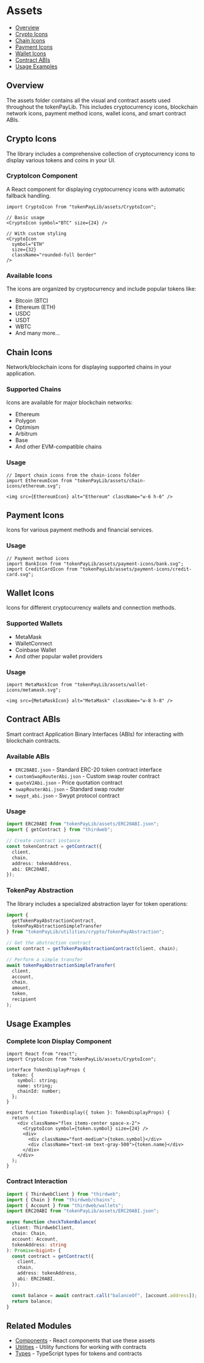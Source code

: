 # Assets

- [Overview](#overview)
- [Crypto Icons](#crypto-icons)
- [Chain Icons](#chain-icons)
- [Payment Icons](#payment-icons)
- [Wallet Icons](#wallet-icons)
- [Contract ABIs](#contract-abis)
- [Usage Examples](#usage-examples)

## Overview

The assets folder contains all the visual and contract assets used throughout the tokenPayLib. This includes cryptocurrency icons, blockchain network icons, payment method icons, wallet icons, and smart contract ABIs.

## Crypto Icons

The library includes a comprehensive collection of cryptocurrency icons to display various tokens and coins in your UI.

### CryptoIcon Component

A React component for displaying cryptocurrency icons with automatic fallback handling.

```tsx
import CryptoIcon from "tokenPayLib/assets/CryptoIcon";

// Basic usage
<CryptoIcon symbol="BTC" size={24} />

// With custom styling
<CryptoIcon 
  symbol="ETH" 
  size={32} 
  className="rounded-full border"
/>
```

### Available Icons

The icons are organized by cryptocurrency and include popular tokens like:
- Bitcoin (BTC)
- Ethereum (ETH) 
- USDC
- USDT
- WBTC
- And many more...

## Chain Icons

Network/blockchain icons for displaying supported chains in your application.

### Supported Chains

Icons are available for major blockchain networks:
- Ethereum
- Polygon
- Optimism
- Arbitrum
- Base
- And other EVM-compatible chains

### Usage

```tsx
// Import chain icons from the chain-icons folder
import EthereumIcon from "tokenPayLib/assets/chain-icons/ethereum.svg";

<img src={EthereumIcon} alt="Ethereum" className="w-6 h-6" />
```

## Payment Icons

Icons for various payment methods and financial services.

### Usage

```tsx
// Payment method icons
import BankIcon from "tokenPayLib/assets/payment-icons/bank.svg";
import CreditCardIcon from "tokenPayLib/assets/payment-icons/credit-card.svg";
```

## Wallet Icons

Icons for different cryptocurrency wallets and connection methods.

### Supported Wallets

- MetaMask
- WalletConnect
- Coinbase Wallet
- And other popular wallet providers

### Usage

```tsx
import MetaMaskIcon from "tokenPayLib/assets/wallet-icons/metamask.svg";

<img src={MetaMaskIcon} alt="MetaMask" className="w-8 h-8" />
```

## Contract ABIs

Smart contract Application Binary Interfaces (ABIs) for interacting with blockchain contracts.

### Available ABIs

- `ERC20ABI.json` - Standard ERC-20 token contract interface
- `customSwapRouterAbi.json` - Custom swap router contract
- `quoteV2Abi.json` - Price quotation contract
- `swapRouterAbi.json` - Standard swap router
- `swypt_abi.json` - Swypt protocol contract

### Usage

```typescript
import ERC20ABI from "tokenPayLib/assets/ERC20ABI.json";
import { getContract } from "thirdweb";

// Create contract instance
const tokenContract = getContract({
  client,
  chain,
  address: tokenAddress,
  abi: ERC20ABI,
});
```

### TokenPay Abstraction

The library includes a specialized abstraction layer for token operations:

```typescript
import { 
  getTokenPayAbstractionContract,
  tokenPayAbstractionSimpleTransfer 
} from "tokenPayLib/utilities/crypto/TokenPayAbstraction";

// Get the abstraction contract
const contract = getTokenPayAbstractionContract(client, chain);

// Perform a simple transfer
await tokenPayAbstractionSimpleTransfer(
  client,
  account,
  chain,
  amount,
  token,
  recipient
);
```

## Usage Examples

### Complete Icon Display Component

```tsx
import React from "react";
import CryptoIcon from "tokenPayLib/assets/CryptoIcon";

interface TokenDisplayProps {
  token: {
    symbol: string;
    name: string;
    chainId: number;
  };
}

export function TokenDisplay({ token }: TokenDisplayProps) {
  return (
    <div className="flex items-center space-x-2">
      <CryptoIcon symbol={token.symbol} size={24} />
      <div>
        <div className="font-medium">{token.symbol}</div>
        <div className="text-sm text-gray-500">{token.name}</div>
      </div>
    </div>
  );
}
```

### Contract Interaction

```typescript
import { ThirdwebClient } from "thirdweb";
import { Chain } from "thirdweb/chains";
import { Account } from "thirdweb/wallets";
import ERC20ABI from "tokenPayLib/assets/ERC20ABI.json";

async function checkTokenBalance(
  client: ThirdwebClient,
  chain: Chain,
  account: Account,
  tokenAddress: string
): Promise<bigint> {
  const contract = getContract({
    client,
    chain,
    address: tokenAddress,
    abi: ERC20ABI,
  });

  const balance = await contract.call("balanceOf", [account.address]);
  return balance;
}
```

## Related Modules

- [Components](./components.md) - React components that use these assets
- [Utilities](./utilities.md) - Utility functions for working with contracts
- [Types](./types.md) - TypeScript types for tokens and contracts